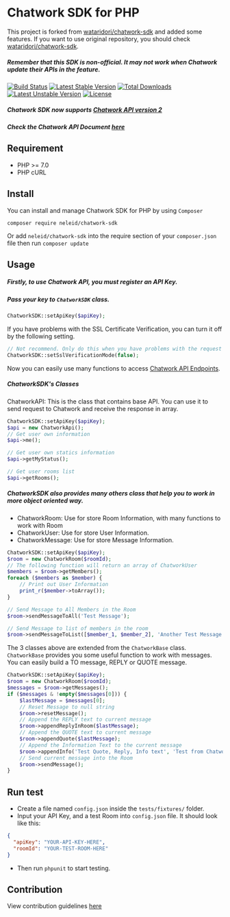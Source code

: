 Chatwork SDK for PHP
==========
This project is forked from [wataridori/chatwork-sdk](https://github.com/wataridori/chatwork-sdk) and added some features. If you want to use original repository, you should check [wataridori/chatwork-sdk](https://github.com/wataridori/chatwork-sdk).

##### Remember that this SDK is non-official. It may not work when Chatwork update their APIs in the feature.

[![Build Status](https://travis-ci.org/neleid/chatwork-sdk.svg?branch=master)](https://travis-ci.org/neleid/chatwork-sdk)
[![Latest Stable Version](https://poser.pugx.org/neleid/chatwork-sdk/v/stable)](https://packagist.org/packages/neleid/chatwork-sdk)
[![Total Downloads](https://poser.pugx.org/neleid/chatwork-sdk/downloads)](https://packagist.org/packages/neleid/chatwork-sdk)
[![Latest Unstable Version](https://poser.pugx.org/neleid/chatwork-sdk/v/unstable)](https://packagist.org/packages/neleid/chatwork-sdk)
[![License](https://poser.pugx.org/neleid/chatwork-sdk/license)](https://packagist.org/packages/neleid/chatwork-sdk)

##### Chatwork SDK now supports [Chatwork API version 2](http://help.chatwork.com/hc/ja/articles/115000019401)
##### Check the Chatwork API Document [here](http://developer.chatwork.com/ja/index.html)

## Requirement
* PHP >= 7.0
* PHP cURL

## Install

You can install and manage Chatwork SDK for PHP by using `Composer`

```
composer require neleid/chatwork-sdk
```

Or add `neleid/chatwork-sdk` into the require section of your `composer.json` file then run `composer update`

## Usage

##### Firstly, to use Chatwork API, you must register an API Key.
##### Pass your key to `ChatworkSDK` class.
```php
ChatworkSDK::setApiKey($apiKey);
```

If you have problems with the SSL Certificate Verification, you can turn it off by the following setting.
```php
// Not recommend. Only do this when you have problems with the request
ChatworkSDK::setSslVerificationMode(false);
```

Now you can easily use many functions to access [Chatwork API Endpoints](http://developer.chatwork.com/ja/endpoints.html).

##### ChatworkSDK's Classes

ChatworkAPI: This is the class that contains base API. You can use it to send request to Chatwork and receive the response in array.
```php
ChatworkSDK::setApiKey($apiKey);
$api = new ChatworkApi();
// Get user own information
$api->me();

// Get user own statics information
$api->getMyStatus();

// Get user rooms list
$api->getRooms();
```

##### ChatworkSDK also provides many others class that help you to work in more object oriented way.
* ChatworkRoom: Use for store Room Information, with many functions to work with Room
* ChatworkUser: Use for store User Information.
* ChatworkMessage: Use for store Message Information.

```php
ChatworkSDK::setApiKey($apiKey);
$room = new ChatworkRoom($roomId);
// The following function will return an array of ChatworkUser
$members = $room->getMembers();
foreach ($members as $member) {
    // Print out User Information
    print_r($member->toArray());
}

// Send Message to All Members in the Room
$room->sendMessageToAll('Test Message');

// Send Message to list of members in the room
$room->sendMessageToList([$member_1, $member_2], 'Another Test Message');
```

The 3 classes above are extended from the `ChatworkBase` class. `ChatworkBase` provides you some useful function to work with messages.
You can easily build a TO message, REPLY or QUOTE message.
```php
ChatworkSDK::setApiKey($apiKey);
$room = new ChatworkRoom($roomId);
$messages = $room->getMessages();
if ($messages & !empty($messages[0])) {
    $lastMessage = $messages[0];
    // Reset Message to null string
    $room->resetMessage();
    // Append the REPLY text to current message
    $room->appendReplyInRoom($lastMessage);
    // Append the QUOTE text to current message
    $room->appendQuote($lastMessage);
    // Append the Information Text to the current message
    $room->appendInfo('Test Quote, Reply, Info text', 'Test from Chatwork-SDK');
    // Send current message into the Room
    $room->sendMessage();
}
```

## Run test
* Create a file named `config.json` inside the `tests/fixtures/` folder.
* Input your API Key, and a test Room into `config.json` file. It should look like this:
```json
{
  "apiKey": "YOUR-API-KEY-HERE",
  "roomId": "YOUR-TEST-ROOM-HERE"
}
```
* Then run `phpunit` to start testing.

## Contribution
View contribution guidelines [here](./CONTRIBUTING.md)

